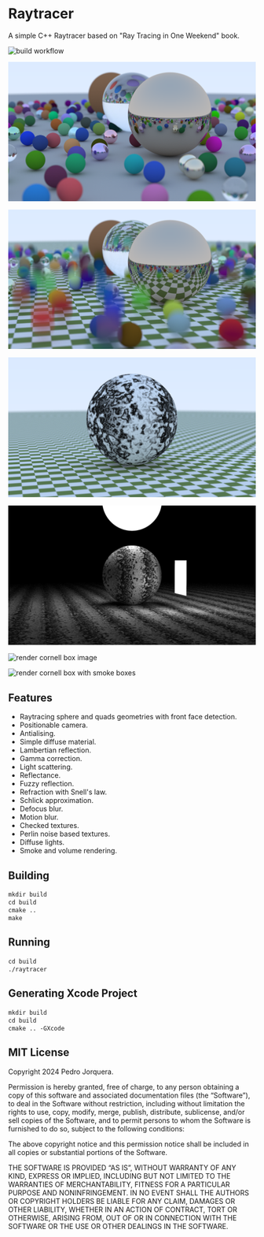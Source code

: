 # Raytracer

A simple C++ Raytracer based on "Ray Tracing in One Weekend" book.

![build workflow](https://github.com/pjorquera/raytracer/actions/workflows/build.yml/badge.svg)

![render image](docs/render.png)

![render image with motion blur](docs/render-motion-blur.png)

![render image with marble texture](docs/render-marble.png)

![render image with diffuse light](docs/render-light.png)

![render cornell box image](docs/render-cornell-box.png)

![render cornell box with smoke boxes](docs/render-smoke.png)

## Features

* Raytracing sphere and quads geometries with front face detection.
* Positionable camera.
* Antialising.
* Simple diffuse material.
* Lambertian reflection.
* Gamma correction.
* Light scattering.
* Reflectance.
* Fuzzy reflection.
* Refraction with Snell's law.
* Schlick approximation.
* Defocus blur.
* Motion blur.
* Checked textures.
* Perlin noise based textures.
* Diffuse lights.
* Smoke and volume rendering.

## Building

```
mkdir build
cd build
cmake ..
make
```

## Running

```
cd build
./raytracer
```

## Generating Xcode Project

```
mkdir build
cd build
cmake .. -GXcode
```

## MIT License

Copyright 2024 Pedro Jorquera.

Permission is hereby granted, free of charge, to any person obtaining a copy of this software and associated documentation files (the “Software”), to deal in the Software without restriction, including without limitation the rights to use, copy, modify, merge, publish, distribute, sublicense, and/or sell copies of the Software, and to permit persons to whom the Software is furnished to do so, subject to the following conditions:

The above copyright notice and this permission notice shall be included in all copies or substantial portions of the Software.

THE SOFTWARE IS PROVIDED “AS IS”, WITHOUT WARRANTY OF ANY KIND, EXPRESS OR IMPLIED, INCLUDING BUT NOT LIMITED TO THE WARRANTIES OF MERCHANTABILITY, FITNESS FOR A PARTICULAR PURPOSE AND NONINFRINGEMENT. IN NO EVENT SHALL THE AUTHORS OR COPYRIGHT HOLDERS BE LIABLE FOR ANY CLAIM, DAMAGES OR OTHER LIABILITY, WHETHER IN AN ACTION OF CONTRACT, TORT OR OTHERWISE, ARISING FROM, OUT OF OR IN CONNECTION WITH THE SOFTWARE OR THE USE OR OTHER DEALINGS IN THE SOFTWARE.
